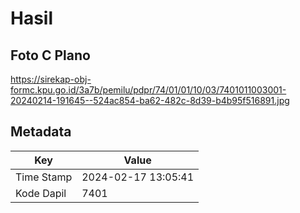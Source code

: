 # Hasil

## Foto C Plano

https://sirekap-obj-formc.kpu.go.id/3a7b/pemilu/pdpr/74/01/01/10/03/7401011003001-20240214-191645--524ac854-ba62-482c-8d39-b4b95f516891.jpg


## Metadata

| Key        | Value               |
| ---------- | ------------------- |
| Time Stamp | 2024-02-17 13:05:41 |
| Kode Dapil | 7401                |



